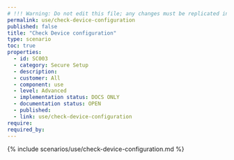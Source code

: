 ```yaml
---
# !!! Warning: Do not edit this file; any changes must be replicated in Excel !!! 
permalink: use/check-device-configuration
published: false
title: "Check Device configuration"
type: scenario
toc: true
properties:
  - id: SC003
  - category: Secure Setup
  - description:
  - customer: All
  - component: use
  - level: Advanced
  - implementation status: DOCS ONLY
  - documentation status: OPEN
  - published:
  - link: use/check-device-configuration
require:
required_by:
---
```


{% include scenarios/use/check-device-configuration.md %}
